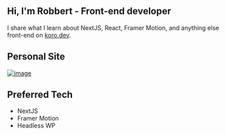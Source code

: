 ## Hi, I'm Robbert - Front-end developer

I share what I learn about NextJS, React, Framer Motion, and anything else front-end on [koro.dev](https://koro.dev).

## Personal Site

[![image](https://user-images.githubusercontent.com/13391662/133050852-dc5f7f1e-8d7a-4850-a7af-1da0aa0c5d44.png)](https://koro.dev)

## Preferred Tech

- NextJS
- Framer Motion
- Headless WP
